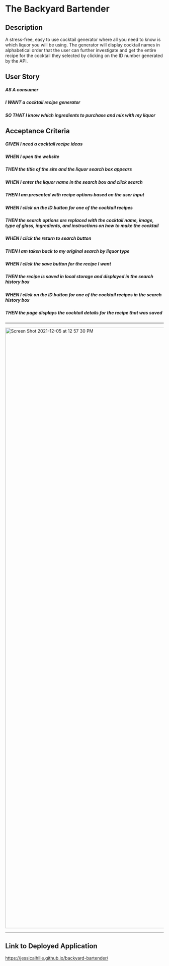 # The Backyard Bartender

## Description
A stress-free, easy to use cocktail generator where all you need to know is which liquor you will be using. The generator will display cocktail names in alphabetical order that the user can further investigate and get the entire recipe for the cocktail they selected by clicking on the ID number generated by the API.

## User Story
##### AS A consumer
##### I WANT a cocktail recipe generator
##### SO THAT I know which ingredients to purchase and mix with my liquor


## Acceptance Criteria
##### GIVEN I need a cocktail recipe ideas
##### WHEN I open the website
##### THEN the title of the site and the liquor search box appears
##### WHEN I enter the liquor name in the search box and click search
##### THEN I am presented with recipe options based on the user input
##### WHEN I click on the ID button for one of the cocktail recipes
##### THEN the search options are replaced with the cocktail name, image, type of glass, ingredients, and instructions on how to make the cocktail
##### WHEN I click the return to search button
##### THEN I am taken back to my original search by liquor type
##### WHEN I click the save button for the recipe I want
##### THEN the recipe is saved in local storage and displayed in the search history box
##### WHEN I click on the ID button for one of the cocktail recipes in the search history box
##### THEN the page displays the cocktail details for the recipe that was saved

***

<img width="1904" alt="Screen Shot 2021-12-05 at 12 57 30 PM" src="https://user-images.githubusercontent.com/91511805/144759779-c2b3a847-c0e4-4034-88dd-6626bca8ec2c.png">

***

## Link to Deployed Application
https://jessicalhille.github.io/backyard-bartender/

